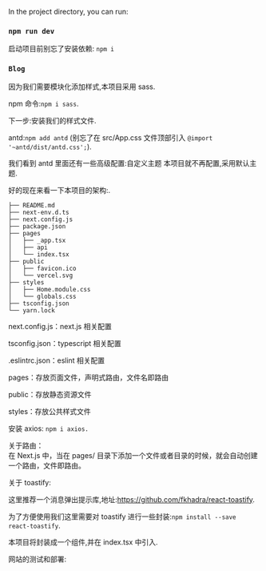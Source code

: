 

In the project directory, you can run:

### `npm run dev`

启动项目前别忘了安装依赖: `npm i`

### `Blog`


因为我们需要模块化添加样式,本项目采用 sass.

npm 命令:`npm i sass`.

下一步:安装我们的样式文件.

antd:`npm add antd` (别忘了在 src/App.css 文件顶部引入 `@import '~antd/dist/antd.css';`).

我们看到 antd 里面还有一些高级配置:自定义主题 本项目就不再配置,采用默认主题.

好的现在来看一下本项目的架构:.
```
├── README.md
├── next-env.d.ts
├── next.config.js
├── package.json
├── pages
│   ├── _app.tsx
│   ├── api
│   └── index.tsx
├── public
│   ├── favicon.ico
│   └── vercel.svg
├── styles
│   ├── Home.module.css
│   └── globals.css
├── tsconfig.json
└── yarn.lock  
```
next.config.js：next.js 相关配置  

tsconfig.json：typescript 相关配置  

.eslintrc.json：eslint 相关配置  

pages：存放页面文件，声明式路由，文件名即路由  

public：存放静态资源文件  

styles：存放公共样式文件  

安装 axios: `npm i axios.`  

关于路由：  
在 Next.js 中，当在 pages/ 目录下添加一个文件或者目录的时候，就会自动创建一个路由，文件即路由。

关于 toastify:

这里推荐一个消息弹出提示库,地址:https://github.com/fkhadra/react-toastify.  

为了方便使用我们这里需要对 toastify 进行一些封装:`npm install --save react-toastify`.  

本项目将封装成一个组件,并在 index.tsx 中引入.

网站的测试和部署:  
